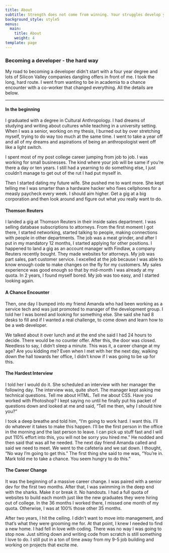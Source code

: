 ```yaml
---
title: About
subtitle: Strength does not come from winning. Your struggles develop your strengths. When you go through hardships and decide not to surrender, that is strength.
background_style: style5
menus:
  main:
    title: About
    weight: 4
template: page
---
```


### Becoming a developer - the hard way

My road to becoming a developer didn't start with a four year degree and lots of Silicon Valley companies dangling offers in front of me. I took the long, hard route. I went from wanting to be in academia to a chance encounter with a co-worker that changed everything. All the details are below.

***

#### In the beginning

I graduated with a degree in Cultural Anthropology. I had dreams of studying and writing about cultures while teaching in a university setting. When I was a senior, working on my thesis, I burned out by over stretching myself, trying to do way too much at the same time. I went to take a year off and all of my dreams and aspirations of being an anthropologist went off like a light switch.

I spent most of my post college career jumping from job to job. I was working for small businesses. The kind where your job will be same if you’re there a day or ten years. I still had a yearning to do something else, I just couldn’t manage to get out of the rut I had put myself in.

Then I started dating my future wife. She pushed me to want more. She kept telling me I was smarter than a hardware hacker who fixes cellphones for a measly paycheck every week. I should aim higher. Get a gig at a big corporation and then look around and figure out what you really want to do.


#### Thomson Reuters

I landed a gig at Thomson Reuters in their inside sales department. I was selling database subscriptions to attorneys. From the first moment I got there, I started networking, started talking to people, making connections with people in other departments. The job was a meat grinder, and after I put in my mandatory 12 months, I started applying for other positions. I happened to land a gig as an account manager with Findlaw, a company Reuters recently bought. They made websites for attorneys. My job was part sales, part customer service. I excelled at the job because I was able to know enough code to make changes on the fly for my customers. My sales experience was good enough so that by mid-month I was already at my quota. In 2 years, I found myself bored. My job was too easy, and I started looking again. 


#### A Chance Encounter

Then, one day I bumped into my friend Amanda who had been working as a service tech and was just promoted to manager of the development group. I told her I was bored and looking for something else. She said she had 8 desks to fill and if I wanted a real challenge, to come down and learn how to be a web developer.

We talked about it over lunch and at the end she said I had 24 hours to decide. There would be no counter offer. After this, the door was closed. Needless to say, I didn’t sleep a minute. This was it, a career change at my age? Are you kidding me? Even when I met with her the next day, walking down the hall towards her office, I didn’t know if I was going to be up for this. 

#### The Hardest Interview

I told her I would do it. She scheduled an interview with her manager the following day. The interview was, quite short. The manager kept asking me technical questions. Tell me about HTML. Tell me about CSS. Have you worked with Photoshop? I kept saying no until he finally put his packet of questions down and looked at me and said, “Tell me then, why I should hire you?”

I took a deep breathe and told him, “I’m going to work hard. I want this. I’ll do whatever it takes to make this happen. I’ll be the first person in the office in the morning and the last person to leave. I can pick up stuff fast and I will put 110% effort into this, you will not be sorry you hired me.” He nodded and then said that was all he needed. The next day friend Amanda called and said we need to meet. We went to the cafeteria and we sat down. I thought, “No way I’m going to get this.” The first thing she said to me was, “You’re in. Mark told me to take a chance. You seem hungry to do this.”

#### The Career Change

It was the beginning of a massive career change. I was paired with a senior dev for the first two months. After that, I was swimming in the deep end with the sharks. Make it or break it. No handouts. I had a full quota of websites to build each month just like the new graduates they were hiring out of college. In the 36 months I worked there, I missed one month of my quota. Otherwise, I was at 100% those other 35 months.

After two years, I hit the ceiling. I didn’t want to move into management, and that’s what they were grooming me for. At that point, I knew I needed to find a new home. I had fell in love with coding. There was no way I was going to stop now. Just sitting down and writing code from scratch is still something I love to do. I still put in a ton of time away from my 9-5 job building and working on projects that excite me. 